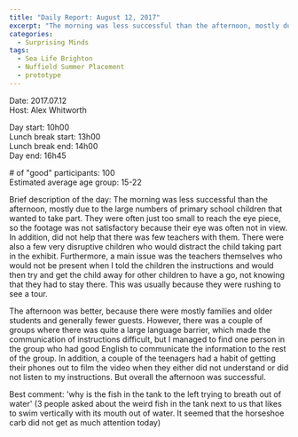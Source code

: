 ```yaml
---
title: "Daily Report: August 12, 2017"
excerpt: "The morning was less successful than the afternoon, mostly due to the large numbers of primary school children that wanted to take part. "
categories:
  - Surprising Minds
tags:
  - Sea Life Brighton
  - Nuffield Summer Placement
  - prototype
---
```


Date: 2017.07.12  
Host: Alex Whitworth 

Day start: 10h00   
Lunch break start: 13h00  
Lunch break end: 14h00  
Day end: 16h45  

\# of "good" participants: 100  
Estimated average age group: 15-22

Brief description of the day: The morning was less successful than the afternoon, mostly due to the large numbers of primary school children that wanted to take part. They were often just too small to reach the eye piece, so the footage was not satisfactory because their eye was often not in view. In addition, did not help that there was few teachers with them. There were also a few very disruptive children who would distract the child taking part in the exhibit. Furthermore, a main issue was the teachers themselves who would not be present when I told the children the instructions and would then try and get the child away for other children to have a go, not knowing that they had to stay there. This was usually because they were rushing to see a tour.

The afternoon was better, because there were mostly families and older students and generally fewer guests. However, there was a couple of groups where there was quite a large language barrier, which made the communication of instructions difficult, but I managed to find one person in the group who had good English to communicate the information to the rest of the group. In addition, a couple of the teenagers had a habit of getting their phones out to film the video when they either did not understand or did not listen to my instructions. But overall the afternoon was successful. 

Best comment: 'why is the fish in the tank to the left trying to breath out of water' (3 people asked about the weird fish in the tank next to us that likes to swim vertically with its mouth out of water. It seemed that the horseshoe carb did not get as much attention today)
